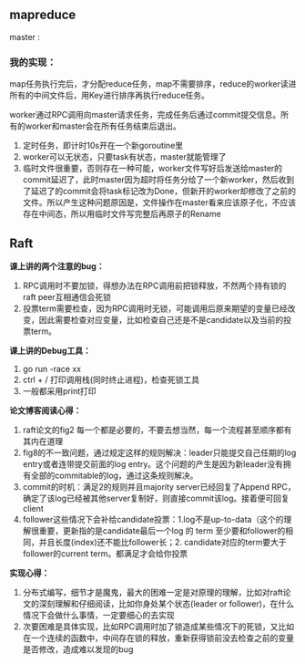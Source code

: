 ##  mapreduce

master :

### 我的实现：

map任务执行完后，才分配reduce任务，map不需要排序，reduce的worker读进所有的中间文件后，用Key进行排序再执行reduce任务。

worker通过RPC调用向master请求任务，完成任务后通过commit提交信息。所有的worker和master会在所有任务结束后退出。

1. 定时任务，即计时10s开在一个新goroutine里
2. worker可以无状态，只要task有状态，master就能管理了
3. 临时文件很重要，否则存在一种可能，worker文件写好后发送给master的commit延迟了，此时master因为超时将任务分给了一个新worker，然后收到了延迟了的commit会将task标记改为Done，但新开的worker却修改了之前的文件。所以产生这种问题原因是，文件操作在master看来应该原子化，不应该存在中间态，所以用临时文件写完整后再原子的Rename

## Raft

**课上讲的两个注意的bug：**

1. RPC调用时不要加锁，得想办法在RPC调用前把锁释放，不然两个持有锁的raft peer互相通信会死锁
2. 投票term需要检查，因为RPC调用时无锁，可能调用后原来期望的变量已经改变，因此需要检查对应变量，比如检查自己还是不是candidate以及当前的投票term。

**课上讲的Debug工具：**

1. go run -race xx
2. ctrl + / 打印调用栈(同时终止进程)，检查死锁工具
3. 一般都采用print打印

**论文博客阅读心得：**

1. raft论文的fig2 每一个都是必要的，不要去想当然，每一个流程甚至顺序都有其内在道理
2. fig8的不一致问题，通过规定这样的规则解决：leader只能提交自己任期的log entry或者连带提交前面的log entry。这个问题的产生是因为新leader没有拥有全部的commitable的log，通过这条规则解决。
3. commit的时机：满足2的规则并且majority server已经回复了Append RPC，确定了该log已经被其他server复制好，则直接commit该log。接着便可回复client
4. follower这些情况下会补给candidate投票：1.log不是up-to-data（这个的理解很重要，更新指的是candidate最后一个log 的 term 至少要和follower的相同，并且长度(index)还不能比follower长；2. candidate对应的term要大于follower的current term。都满足才会给你投票

**实现心得：**

1. 分布式编写，细节才是魔鬼，最大的困难一定是对原理的理解，比如对raft论文的深刻理解和仔细阅读，比如你身处某个状态(leader or follower)，在什么情况下会做什么事情，一定要细心的去实现
2. 次要困难是具体实现，比如RPC调用时加了锁造成某些情况下的死锁，又比如在一个连续的函数中，中间存在锁的释放，重新获得锁前没去检查之前的变量是否修改，造成难以发现的bug